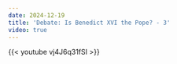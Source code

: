 ```yaml
---
date: 2024-12-19
title: 'Debate: Is Benedict XVI the Pope? - 3'
video: true
---
```



{{< youtube vj4J6q31fSI >}}
